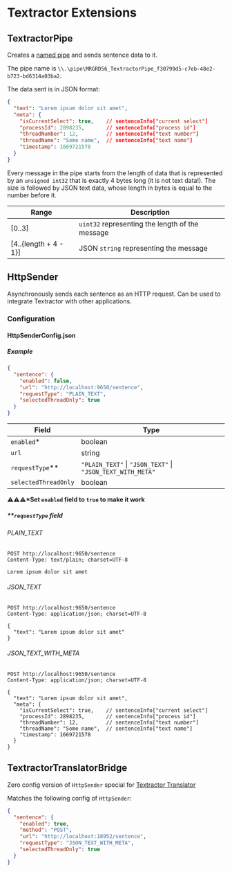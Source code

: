 # Textractor Extensions

## TextractorPipe

Creates a [named pipe](https://en.wikipedia.org/wiki/Named_pipe) and sends sentence data to it.

The pipe name is `\\.\pipe\MRGRD56_TextractorPipe_f30799d5-c7eb-48e2-b723-bd6314a03ba2`.

The data sent is in JSON format:

```json
{
  "text": "Lorem ipsum dolor sit amet",
  "meta": {
    "isCurrentSelect": true,    // sentenceInfo["current select"]
    "processId": 2898235,       // sentenceInfo["process id"]
    "threadNumber": 12,         // sentenceInfo["text number"]
    "threadName": "Some name",  // sentenceInfo["text name"]
    "timestamp": 1669721578
  }
}
```

Every message in the pipe starts from the length of data that is represented by an `unsigned int32` that is exactly 4 bytes long (it is not text data!). The size is followed by JSON text data, whose length in bytes is equal to the number before it.

| Range                 | Description                                                        |
|-----------------------|--------------------------------------------------------------------|
| [0..3]                | `uint32` representing the length of the message                    |
| [4..{length + 4 - 1}] | JSON `string` representing the message                             |

## HttpSender

Asynchronously sends each sentence as an HTTP request. Can be used to integrate Textractor with other applications.

### Configuration

#### HttpSenderConfig.json

##### Example
```json
{
  "sentence": {
    "enabled": false,
    "url": "http://localhost:9650/sentence",
    "requestType": "PLAIN_TEXT",
    "selectedThreadOnly": true
  }
}
```

| Field                | Type                                                               |
|----------------------|--------------------------------------------------------------------|
| `enabled`*           | boolean                                                            |
| `url`                | string                                                             |
| `requestType`**      | `"PLAIN_TEXT"` &vert; `"JSON_TEXT"` &vert; `"JSON_TEXT_WITH_META"` |
| `selectedThreadOnly` | boolean                                                            |

**⚠️⚠️⚠️&ast;Set `enabled` field to `true` to make it work**

##### **`requestType` field

###### PLAIN_TEXT

```http request
POST http://localhost:9650/sentence
Content-Type: text/plain; charset=UTF-8

Lorem ipsum dolor sit amet
```

###### JSON_TEXT

```http request
POST http://localhost:9650/sentence
Content-Type: application/json; charset=UTF-8

{
  "text": "Lorem ipsum dolor sit amet"
}
```

###### JSON_TEXT_WITH_META

```http request
POST http://localhost:9650/sentence
Content-Type: application/json; charset=UTF-8

{
  "text": "Lorem ipsum dolor sit amet",
  "meta": {
    "isCurrentSelect": true,    // sentenceInfo["current select"]
    "processId": 2898235,       // sentenceInfo["process id"]
    "threadNumber": 12,         // sentenceInfo["text number"]
    "threadName": "Some name",  // sentenceInfo["text name"]
    "timestamp": 1669721578
  }
}
```

## TextractorTranslatorBridge

Zero config version of `HttpSender` special for [Textractor Translator](https://github.com/MRGRD56/textractor-translator)

Matches the following config of `HttpSender`:

```json
{
  "sentence": {
    "enabled": true,
    "method": "POST",
    "url": "http://localhost:18952/sentence",
    "requestType": "JSON_TEXT_WITH_META",
    "selectedThreadOnly": true
  }
}
```
